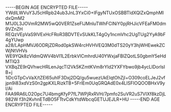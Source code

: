 -----BEGIN AGE ENCRYPTED FILE-----
YWdlLWVuY3J5cHRpb24ub3JnL3YxCi0+IFgyNTUxOSBBTldXQlZxQmphMldxQmM2
M1J0L3JOVmR2MW5wQ0VER1ZseFlJMnluTWhFClNiY0pjRHJicVFEaFM0dm9VZnZH
REQzVEpVaS9lVExHcFRoR3BDVTEvSUkKLT4gOy1ncmVhc2UgTUg2YyA9bF4gYUwp
a28/LApHMVJ6ODRjZDRod0pkSW4rcHVHVEQ3M0dTS20yY3hjWHEwekZCWjNtVHVs
WE9YQk8zVldmQWV4bVl1L2ErbkVlCmhrdU40YWxjaFBlZQotLS0gbmY5eHdMTlQ3
VXBqZE9rQVhwcHRLenJqcTI2Vk5KZmtKVm8rYld2YXFYbwo9jb4ycLIDorlsIB+j
1iDcGTpCvVaX/tZEl65uhIF3Dxj2DQ/gu5wuezUkElqtOhZjl+O309coELJeJ2vf
jpn9i83xdVzS0n2gpKXLRizkTB+5FrlEm0UqGRQAdE0x4LISFIOQOOBHxV9yI/Ai
FAA9RA6LO2Opc7U4bmgKfyP7fL7WPjRxRVH/7pmfo2SuVR2uS7VIXf8kzDjL982W
f3h2KvhnETdBO5FTtvCdkYtdWbcqGETUJEJLR+HU
-----END AGE ENCRYPTED FILE-----
